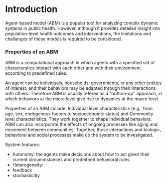

# Introduction
Agent-based model (ABM) is a popular tool for analyzing complix dynamic systems in public health. However, although it provides detailed insight into population-level health outcomes
and interventions, the limitations and challanges of these models is required to be considered. 

### Properties of an ABM
ABM is a computational approach in which agents with a specified set of characterstics interact with each other and with their environment according to predefined rules.

An agent can be individuals, households, governments, or any other entities of interest, and their behaviors may be adapted through their interactions with others. Therefore ABM is usually refered as a "bottom-up" approach, in which behaviors at the micro level give rise to dynamics at the macro level. 

Properties of an ABM include: Individual level characteristics (e.g., from age, sex, endogenous factors to socioeconomic status) and Community level characteristics. They work
together to shape individual behaviors. ABM can also incorporate the effects of ongoing processes like aging and movement between communities. Together, these interactions and
biologic, behavioral and social processes make up the system to be investigated.

System features:
- Autonomy: the agents make decisions about how to act given their current circummstances and predeifned behavioral rules.
- Heterogeneity: 
- feedback
- stochasticitiy






